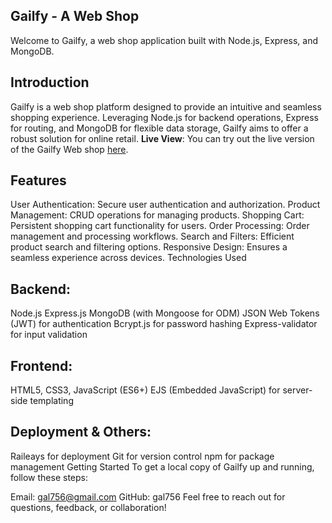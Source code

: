 ## Gailfy - A Web Shop 
Welcome to Gailfy, a web shop application built with Node.js, Express, and MongoDB.

## Introduction
Gailfy is a web shop platform designed to provide an intuitive and seamless shopping experience. Leveraging Node.js for backend operations, Express for routing, and MongoDB for flexible data storage, Gailfy aims to offer a robust solution for online retail.
**Live View**: You can try out the live version of the Gailfy Web shop [here](<https://galify.up.railway.app/)>).

## Features
User Authentication: Secure user authentication and authorization.
Product Management: CRUD operations for managing products.
Shopping Cart: Persistent shopping cart functionality for users.
Order Processing: Order management and processing workflows.
Search and Filters: Efficient product search and filtering options.
Responsive Design: Ensures a seamless experience across devices.
Technologies Used
## Backend:
Node.js
Express.js
MongoDB (with Mongoose for ODM)
JSON Web Tokens (JWT) for authentication
Bcrypt.js for password hashing
Express-validator for input validation
## Frontend:
HTML5, CSS3, JavaScript (ES6+)
EJS (Embedded JavaScript) for server-side templating

## Deployment & Others:

Raileays for deployment
Git for version control
npm for package management
Getting Started
To get a local copy of Gailfy up and running, follow these steps:


Email: gal756@gmail.com
GitHub: gal756
Feel free to reach out for questions, feedback, or collaboration!
